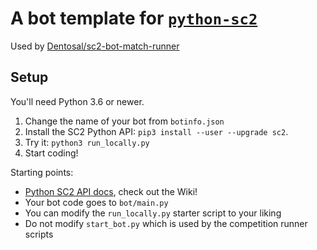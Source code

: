 # A bot template for [`python-sc2`](https://github.com/Dentosal/python-sc2)

Used by [Dentosal/sc2-bot-match-runner](https://github.com/Dentosal/sc2-bot-match-runner)

## Setup

You'll need Python 3.6 or newer.

1. Change the name of your bot from `botinfo.json`
2. Install the SC2 Python API: `pip3 install --user --upgrade sc2`.
3. Try it: `python3 run_locally.py`
4. Start coding!

Starting points:

- [Python SC2 API docs](https://github.com/Dentosal/python-sc2), check out the Wiki!
- Your bot code goes to `bot/main.py`
- You can modify the `run_locally.py` starter script to your liking
- Do not modify `start_bot.py` which is used by the competition runner scripts